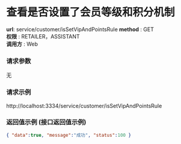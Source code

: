 查看是否设置了会员等级和积分机制
=======

**url**: service/customer/isSetVipAndPointsRule
**method** : GET  
**权限** : RETAILER，ASSISTANT  
**调用方** : Web

### 请求参数

无

### 请求示例
http://localhost:3334/service/customer/isSetVipAndPointsRule

### 返回值示例 (接口返回值示例)

```json
{ "data":true, "message":"成功", "status":100 }
```